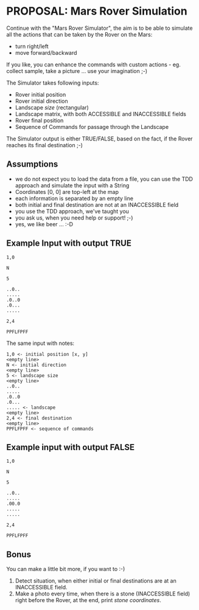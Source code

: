# PROPOSAL: Mars Rover Simulation

Continue with the "Mars Rover Simulator", the aim is to be able to simulate all the actions that can be taken by the Rover on the Mars:
 - turn right/left
 - move forward/backward

If you like, you can enhance the commands with custom actions - eg. collect sample, take a picture ... use your imagination ;-)

The Simulator takes following inputs:
 - Rover initial position
 - Rover initial direction
 - Landscape _size_ (rectangular)
 - Landscape matrix, with both ACCESSIBLE and INACCESSIBLE fields
 - Rover final position
 - Sequence of Commands for passage through the Landscape

The Simulator output is either TRUE/FALSE, based on the fact, if the Rover reaches its final destination ;-)

## Assumptions
 - we do not expect you to load the data from a file, you can use the TDD approach and simulate the input with a String
 - Coordinates [0, 0] are top-left at the map
 - each information is separated by an empty line
 - both initial and final destination are not at an INACCESSIBLE field
 - you use the TDD approach, we've taught you
 - you ask us, when you need help or support! ;-)
 - yes, we like beer ... :-D

## Example Input with output TRUE

```
1,0

N

5

..0..
.....
.0..0
.0...
.....

2,4

PPFLFPFF
```

The same input with notes:
```
1,0 <- initial position [x, y]
<empty line>
N <- initial direction
<empty line>
5 <- landscape size
<empty line>
..0..
.....
.0..0
.0...
..... <- landscape
<empty line>
2,4 <- final destination
<empty line>
PPFLFPFF <- sequence of commands
```

## Example input with output FALSE

```
1,0

N

5

..0..
.....
.00.0
.....
.....

2,4

PPFLFPFF
```

## Bonus

You can make a little bit more, if you want to :-)

 1. Detect situation, when either initial or final destinations are at an INACCESSIBLE field.
 2. Make a photo every time, when there is a stone (INACCESSIBLE field) right before the Rover, at the end, print _stone coordinates_.
